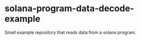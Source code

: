 # solana-program-data-decode-example

Small example repository that reads data from a solana program.

